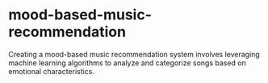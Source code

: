 # mood-based-music-recommendation
Creating a mood-based music recommendation system involves leveraging machine learning algorithms to analyze and categorize songs based on emotional characteristics. 
